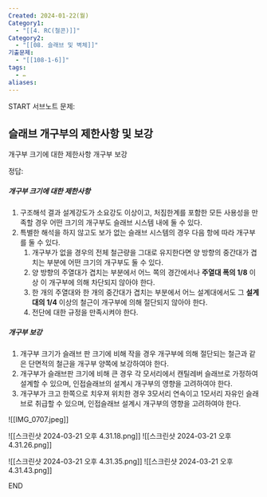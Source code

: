 ```yaml
---
Created: 2024-01-22(월)
Category1:
  - "[[4. RC(철콘)]]"
Category2:
  - "[[08. 슬래브 및 벽체]]"
기출문제:
  - "[[108-1-6]]"
tags:
  - ✏️
aliases:
---
```

START
서브노트
문제:  
## 슬래브 개구부의 제한사항 및 보강 
개구부 크기에 대한 제한사항
개구부 보강


정답: 
##### 개구부 크기에 대한 제한사항
1. 구조해석 결과 설계강도가 소요강도 이상이고, 처짐한계를 포함한 모든 사용성을 만족할 경우 어떤 크기의 개구부도 슬래브 시스템 내에 둘 수 있다.
2. 특별한 해석을 하지 않고도 보가 없는 슬래브 시스템의 경우 다음 항에 따라 개구부를 둘 수 있다.
	1. 개구부가 없을 경우의 전체 철근량을 그대로 유지한다면 양 방향의 중간대가 겹치는 부분에 어떤 크기의 개구부도 둘 수 있다.
	2. 양 방향의 주열대가 겹치는 부분에서 어느 쪽의 경간에서나 **주열대 폭의 1/8** 이상 이 개구부에 의해 차단되지 않아야 한다.
	3. 한 개의 주열대와 한 개의 중간대가 겹치는 부분에서 어느 설계대에서도 그 **설계대의 1/4** 이상의 철근이 개구부에 의해 절단되지 않아야 한다.
	4. 전단에 대한 규정을 만족시켜야 한다.

##### 개구부 보강
1. 개구부 크기가 슬래브 판 크기에 비해 작을 경우 개구부에 의해 절단되는 철근과 같은 단면적의 철근을 개구부 양쪽에 보강하여야 한다.
2. 개구부가 슬래브판 크기에 비해 큰 경우 각 모서리에서 캔틸레버 슬래브로 가정하여 설계할 수 있으며, 인접슬래브의 설계시 개구부의 영향을 고려하여야 한다.
3. 개구부가 크고 한쪽으로 치우져 위치한 경우 3모서리 연속이고 1모서리 자유인 슬래브로 취급할 수 있으며, 인접슬래브 설계시 개구부의 영향을 고려하여야 한다.

![[IMG_0707.jpeg]]


![[스크린샷 2024-03-21 오후 4.31.18.png]]
![[스크린샷 2024-03-21 오후 4.31.26.png]]

![[스크린샷 2024-03-21 오후 4.31.35.png]]
![[스크린샷 2024-03-21 오후 4.31.43.png]]
<!--ID: 1688385888766-->
END

